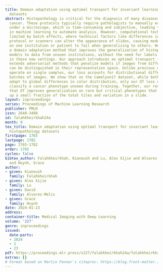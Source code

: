 ```yaml
---
title: Domain adaptation using optimal transport for invariant learning using histopathology
  datasets
abstract: Histopathology is critical for the diagnosis of many diseases, including
  cancer. These protocols typically require pathologists to manually evaluate slides
  under a microscope, which is time-consuming and subjective, leading to interest
  in machine learning to automate analysis. However, computational techniques are
  limited by batch effects, where technical factors like differences in preparation
  protocol or scanners can alter the appearance of slides, causing models trained
  on one institution or patient to fail when generalizing to others. Here, we propose
  a domain adaptation method that improves the generalization of histopathological
  models to data from unseen institutions, without the need for labels or retraining
  in these new settings. Our approach introduces an optimal transport (OT) loss, that
  extends adversarial methods that penalize models if images from different institutions
  can be distinguished in their representation space. Unlike previous methods, which
  operate on single samples, our loss accounts for distributional differences between
  batches of images. We show that on the Camelyon17 dataset, while both methods can
  adapt to global differences in color distribution, only our OT loss can reliably
  classify a cancer phenotype unseen during training. Together, our results suggest
  that OT improves generalization on rare but critical phenotypes that may only make
  up a small fraction of the total tiles and variation in a slide.
layout: inproceedings
series: Proceedings of Machine Learning Research
publisher: PMLR
issn: 2640-3498
id: falahkheirkhah24a
month: 0
tex_title: Domain adaptation using optimal transport for invariant learning using
  histopathology datasets
firstpage: 1765
lastpage: 1782
page: 1765-1782
order: 1765
cycles: false
bibtex_author: Falahkheirkhah, Kianoush and Lu, Alex Xijie and Alvarez-Melis, David
  and Huynh, Grace
author:
- given: Kianoush
  family: Falahkheirkhah
- given: Alex Xijie
  family: Lu
- given: David
  family: Alvarez-Melis
- given: Grace
  family: Huynh
date: 2024-01-23
address:
container-title: Medical Imaging with Deep Learning
volume: '227'
genre: inproceedings
issued:
  date-parts:
  - 2024
  - 1
  - 23
pdf: https://proceedings.mlr.press/v227/falahkheirkhah24a/falahkheirkhah24a.pdf
extras: []
# Format based on Martin Fenner's citeproc: https://blog.front-matter.io/posts/citeproc-yaml-for-bibliographies/
---
```

